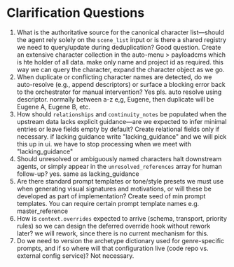 # Clarification Questions

1. What is the authoritative source for the canonical character list—should the agent rely solely on the `scene_list` input or is there a shared registry we need to query/update during deduplication?
Good question. Create an extensive character collection in the auto-menu > payloadcms which is hte holder of all data. make only name and project id as required. this way we can query the character, expand the character object as we go.
2. When duplicate or conflicting character names are detected, do we auto-resolve (e.g., append descriptors) or surface a blocking error back to the orchestrator for manual intervention? Yes pls. auto resolve using descriptor. normally between a-z e,g, Eugene, then duplicate will be Eugene A, Eugene B, etc.
3. How should `relationships` and `continuity_notes` be populated when the upstream data lacks explicit guidance—are we expected to infer minimal entries or leave fields empty by default? Create relational fields only if necessary. if lacking guidance write "lacking_guidance" and we will pick this up in ui. we have to stop processing when we meet with "lacking_guidance"
4. Should unresolved or ambiguously named characters halt downstream agents, or simply appear in the `unresolved_references` array for human follow-up? yes. same as lacking_guidance
5. Are there standard prompt templates or tone/style presets we must use when generating visual signatures and motivations, or will these be developed as part of implementation?
Create seed of min prompt templates. You can require certain prompt template names e.g. master_reference
6. How is `context.overrides` expected to arrive (schema, transport, priority rules) so we can design the deferred override hook without rework later? we will rework, since there is no current mechanism for this.
7. Do we need to version the archetype dictionary used for genre-specific prompts, and if so where will that configuration live (code repo vs. external config service)? Not necessary.
